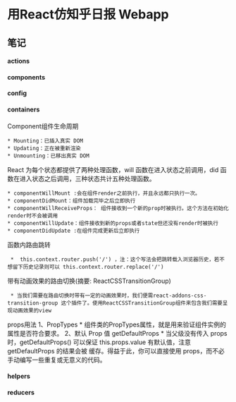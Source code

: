 # 用React仿知乎日报 Webapp


## 笔记
#### actions

#### components

#### config

#### containers
Component组件生命周期

    * Mounting：已插入真实 DOM
    * Updating：正在被重新渲染
    * Unmounting：已移出真实 DOM
    
   React 为每个状态都提供了两种处理函数，will 函数在进入状态之前调用，did 函数在进入状态之后调用，三种状态共计五种处理函数。

    * componentWillMount :会在组件render之前执行，并且永远都只执行一次。 
    * componentDidMount：组件加载完毕之后立即执行
    * componentWillReceiveProps： 组件接收到一个新的prop时被执行。这个方法在初始化render时不会被调用
    * componentWillUpdate：组件接收到新的props或者state但还没有render时被执行
    * componentDidUpdate :在组件完成更新后立即执行


函数内路由跳转

     *  this.context.router.push('/') ，注：这个写法会把跳转载入浏览器历史，若不想留下历史记录则可以 this.context.router.replace('/') 
带有动画效果的路由切换(摘要: ReactCSSTransitionGroup)

     * 当我们需要在路由切换时带有一定的动画效果时，我们便需react-addons-css-transition-group 这个插件了。使用ReactCSSTransitionGroup组件来包含我们需要呈现动画效果的view

props用法
    1、PropTypes
    * 组件类的PropTypes属性，就是用来验证组件实例的属性是否符合要求。
    2、默认 Prop 值 getDefaultProps
    * 当父级没有传入 props 时，getDefaultProps() 可以保证 this.props.value 有默认值，注意 getDefaultProps 的结果会被 缓存。得益于此，你可以直接使用 props，而不必手动编写一些重复或无意义的代码。
#### helpers


#### reducers
